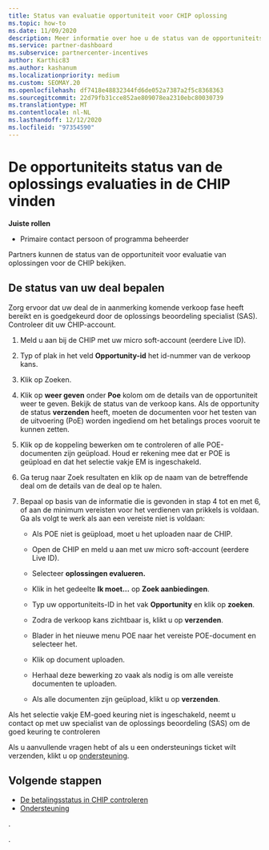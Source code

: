 ```yaml
---
title: Status van evaluatie opportuniteit voor CHIP oplossing
ms.topic: how-to
ms.date: 11/09/2020
description: Meer informatie over hoe u de status van de opportuniteits beoordeling kunt vinden in het Channel prikkel platform (CHIP).
ms.service: partner-dashboard
ms.subservice: partnercenter-incentives
author: Karthic83
ms.author: kashanum
ms.localizationpriority: medium
ms.custom: SEOMAY.20
ms.openlocfilehash: df7418e48832344fd6de052a7387a2f5c8368363
ms.sourcegitcommit: 22d79fb31cce852ae809078ea2310ebc80030739
ms.translationtype: MT
ms.contentlocale: nl-NL
ms.lasthandoff: 12/12/2020
ms.locfileid: "97354590"
---
```

# <a name="find-your-solution-assessments-opportunity-status-on-chip"></a>De opportuniteits status van de oplossings evaluaties in de CHIP vinden

**Juiste rollen**

- Primaire contact persoon of programma beheerder

Partners kunnen de status van de opportuniteit voor evaluatie van oplossingen voor de CHIP bekijken.

## <a name="determine-the-status-of-your-deal"></a>De status van uw deal bepalen

Zorg ervoor dat uw deal de in aanmerking komende verkoop fase heeft bereikt en is goedgekeurd door de oplossings beoordeling specialist (SAS). Controleer dit uw CHIP-account.

1. Meld u aan bij de CHIP met uw micro soft-account (eerdere Live ID).
1. Typ of plak in het veld **Opportunity-id** het id-nummer van de verkoop kans.
3. Klik op Zoeken.

1. Klik op **weer geven** onder **Poe** kolom om de details van de opportuniteit weer te geven. Bekijk de status van de verkoop kans. Als de opportunity de status **verzenden** heeft, moeten de documenten voor het testen van de uitvoering (PoE) worden ingediend om het betalings proces vooruit te kunnen zetten.
 
1. Klik op de koppeling bewerken om te controleren of alle POE-documenten zijn geüpload. Houd er rekening mee dat er POE is geüpload en dat het selectie vakje EM is ingeschakeld.
 
1. Ga terug naar Zoek resultaten en klik op de naam van de betreffende deal om de details van de deal op te halen. 

1. Bepaal op basis van de informatie die is gevonden in stap 4 tot en met 6, of aan de minimum vereisten voor het verdienen van prikkels is voldaan. Ga als volgt te werk als aan een vereiste niet is voldaan:
 
     - Als POE niet is geüpload, moet u het uploaden naar de CHIP.
 
     - Open de CHIP en meld u aan met uw micro soft-account (eerdere Live ID).
 
     - Selecteer **oplossingen evalueren.**

     - Klik in het gedeelte **Ik moet...** op **Zoek aanbiedingen**.

     - Typ uw opportuniteits-ID in het vak **Opportunity** en klik op **zoeken**.

     - Zodra de verkoop kans zichtbaar is, klikt u op **verzenden**.
  
     - Blader in het nieuwe menu POE naar het vereiste POE-document en selecteer het.

     - Klik op document uploaden.

     - Herhaal deze bewerking zo vaak als nodig is om alle vereiste documenten te uploaden.

     - Als alle documenten zijn geüpload, klikt u op **verzenden**.

Als het selectie vakje EM-goed keuring niet is ingeschakeld, neemt u contact op met uw specialist van de oplossings beoordeling (SAS) om de goed keuring te controleren
 
Als u aanvullende vragen hebt of als u een ondersteunings ticket wilt verzenden, klikt u op [ondersteuning](report-problems-with-partner-center.md).

## <a name="next-steps"></a>Volgende stappen

- [De betalingsstatus in CHIP controleren](chip-payment-status.md)
- [Ondersteuning](report-problems-with-partner-center.md)

.




.





